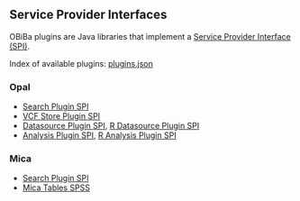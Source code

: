 ## Service Provider Interfaces

OBiBa plugins are Java libraries that implement a [Service Provider Interface (SPI)](https://docs.oracle.com/javase/tutorial/sound/SPI-intro.html).

Index of available plugins: [plugins.json](plugins.json)

### Opal

* [Search Plugin SPI](https://github.com/obiba/opal/tree/master/opal-spi/src/main/java/org/obiba/opal/spi/search)
* [VCF Store Plugin SPI](https://github.com/obiba/opal/tree/master/opal-spi/src/main/java/org/obiba/opal/spi/vcf)
* [Datasource Plugin SPI](https://github.com/obiba/opal/tree/master/opal-spi/src/main/java/org/obiba/opal/spi/datasource), [R Datasource Plugin SPI](https://github.com/obiba/opal/tree/master/opal-spi-r/src/main/java/org/obiba/opal/spi/r/datasource)
* [Analysis Plugin SPI](https://github.com/obiba/opal/tree/master/opal-spi/src/main/java/org/obiba/opal/spi/analysis), [R Analysis Plugin SPI](https://github.com/obiba/opal/tree/master/opal-spi-r/src/main/java/org/obiba/opal/spi/r/analysis)

### Mica

* [Search Plugin SPI](https://github.com/obiba/mica2/tree/master/mica-spi/src/main/java/org/obiba/mica/spi/search)
* [Mica Tables SPSS](https://github.com/obiba/mica-tables-spss)
